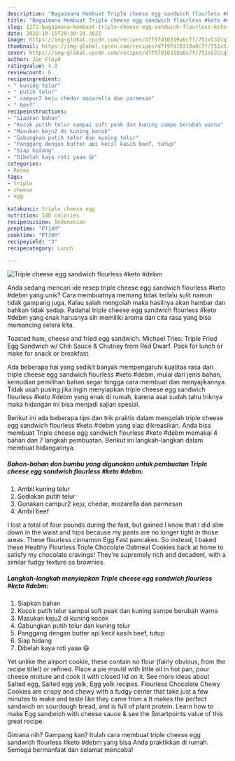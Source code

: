```yaml
---
description: "Bagaimana Membuat Triple cheese egg sandwich flourless #keto #debm Anti Gagal"
title: "Bagaimana Membuat Triple cheese egg sandwich flourless #keto #debm Anti Gagal"
slug: 1272-bagaimana-membuat-triple-cheese-egg-sandwich-flourless-keto-debm-anti-gagal
date: 2020-10-15T20:30:24.362Z
image: https://img-global.cpcdn.com/recipes/d7f97d10319a0c7f/751x532cq70/triple-cheese-egg-sandwich-flourless-keto-debm-foto-resep-utama.jpg
thumbnail: https://img-global.cpcdn.com/recipes/d7f97d10319a0c7f/751x532cq70/triple-cheese-egg-sandwich-flourless-keto-debm-foto-resep-utama.jpg
cover: https://img-global.cpcdn.com/recipes/d7f97d10319a0c7f/751x532cq70/triple-cheese-egg-sandwich-flourless-keto-debm-foto-resep-utama.jpg
author: Jon Floyd
ratingvalue: 4.8
reviewcount: 6
recipeingredient:
- " kuning telur"
- " putih telur"
- " campur2 keju chedar mozarella dan parmesan"
- " beef"
recipeinstructions:
- "Siapkan bahan"
- "Kocok putih telur sampai soft peak dan kuning sampe berubah warna"
- "Masukan keju2 di kuning kocok"
- "Gabungkan putih telur dan kuning telur"
- "Panggang dengan butter api kecil kasih beef, tutup"
- "Siap hidang"
- "Dibelah kaya roti yaaa 😄"
categories:
- Resep
tags:
- triple
- cheese
- egg

katakunci: triple cheese egg 
nutrition: 140 calories
recipecuisine: Indonesian
preptime: "PT14M"
cooktime: "PT36M"
recipeyield: "3"
recipecategory: Lunch

---
```



![Triple cheese egg sandwich flourless #keto #debm](https://img-global.cpcdn.com/recipes/d7f97d10319a0c7f/751x532cq70/triple-cheese-egg-sandwich-flourless-keto-debm-foto-resep-utama.jpg)

Anda sedang mencari ide resep triple cheese egg sandwich flourless #keto #debm yang unik? Cara membuatnya memang tidak terlalu sulit namun tidak gampang juga. Kalau salah mengolah maka hasilnya akan hambar dan bahkan tidak sedap. Padahal triple cheese egg sandwich flourless #keto #debm yang enak harusnya sih memiliki aroma dan cita rasa yang bisa memancing selera kita.

Toasted ham, cheese and fried egg sandwich. Michael Tries: Triple Fried Egg Sandwich w/ Chili Sauce &amp; Chutney from Red Dwarf. Pack for lunch or make for snack or breakfast.

Ada beberapa hal yang sedikit banyak mempengaruhi kualitas rasa dari triple cheese egg sandwich flourless #keto #debm, mulai dari jenis bahan, kemudian pemilihan bahan segar hingga cara membuat dan menyajikannya. Tidak usah pusing jika ingin menyiapkan triple cheese egg sandwich flourless #keto #debm yang enak di rumah, karena asal sudah tahu triknya maka hidangan ini bisa menjadi sajian spesial.


Berikut ini ada beberapa tips dan trik praktis dalam mengolah triple cheese egg sandwich flourless #keto #debm yang siap dikreasikan. Anda bisa membuat Triple cheese egg sandwich flourless #keto #debm memakai 4 bahan dan 7 langkah pembuatan. Berikut ini langkah-langkah dalam membuat hidangannya.

<!--inarticleads1-->

##### Bahan-bahan dan bumbu yang digunakan untuk pembuatan Triple cheese egg sandwich flourless #keto #debm:

1. Ambil  kuning telur
1. Sediakan  putih telur
1. Gunakan  campur2 keju, chedar, mozarella dan parmesan
1. Ambil  beef


I lost a total of four pounds during the fast, but gained I know that I did slim down in the waist and hips because my pants are no longer tight in those areas. These flourless cinnamon Egg Fast pancakes. So instead, I baked these Healthy Flourless Triple Chocolate Oatmeal Cookies back at home to satisfy my chocolate cravings! They&#39;re supremely rich and decadent, with a similar fudgy texture as brownies. 

<!--inarticleads2-->

##### Langkah-langkah menyiapkan Triple cheese egg sandwich flourless #keto #debm:

1. Siapkan bahan
1. Kocok putih telur sampai soft peak dan kuning sampe berubah warna
1. Masukan keju2 di kuning kocok
1. Gabungkan putih telur dan kuning telur
1. Panggang dengan butter api kecil kasih beef, tutup
1. Siap hidang
1. Dibelah kaya roti yaaa 😄


Yet unlike the airport cookie, these contain no flour (fairly obvious, from the recipe title!) or refined. Place a pie mould with little oil in hot pan, pour cheese mixture and cook it with closed lid on it. See more ideas about Salted egg, Salted egg yolk, Egg yolk recipes. Flourless Chocolate Chewy Cookies are crispy and chewy with a fudgy center that take just a few minutes to make and taste like they came from a It makes the perfect sandwich on sourdough bread, and is full of plant protein. Learn how to make Egg sandwich with cheese sauce &amp; see the Smartpoints value of this great recipe. 

Gimana nih? Gampang kan? Itulah cara membuat triple cheese egg sandwich flourless #keto #debm yang bisa Anda praktikkan di rumah. Semoga bermanfaat dan selamat mencoba!
